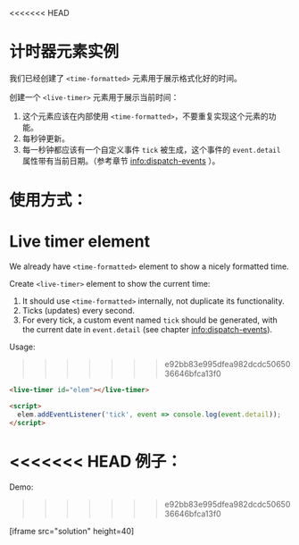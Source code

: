 
<<<<<<< HEAD
# 计时器元素实例

我们已经创建了 `<time-formatted>` 元素用于展示格式化好的时间。

创建一个 `<live-timer>` 元素用于展示当前时间：
1. 这个元素应该在内部使用 `<time-formatted>`，不要重复实现这个元素的功能。
2. 每秒钟更新。
3. 每一秒钟都应该有一个自定义事件 `tick` 被生成，这个事件的 `event.detail` 属性带有当前日期。（参考章节 <info:dispatch-events> ）。

使用方式：
=======
# Live timer element

We already have `<time-formatted>` element to show a nicely formatted time.

Create `<live-timer>` element to show the current time:
1. It should use `<time-formatted>` internally, not duplicate its functionality.
2. Ticks (updates) every second.
3. For every tick, a custom event named `tick` should be generated, with the current date in `event.detail` (see chapter <info:dispatch-events>).

Usage:
>>>>>>> e92bb83e995dfea982dcdc5065036646bfca13f0

```html
<live-timer id="elem"></live-timer>

<script>
  elem.addEventListener('tick', event => console.log(event.detail));
</script>
```

<<<<<<< HEAD
例子：
=======
Demo:
>>>>>>> e92bb83e995dfea982dcdc5065036646bfca13f0

[iframe src="solution" height=40]
